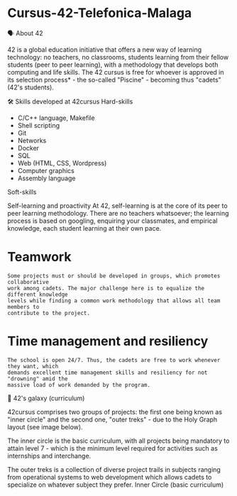 # Cursus-42-Telefonica-Malaga


🗣️ About 42

42 is a global education initiative that offers a new way of learning technology:
no teachers, no classrooms, students learning from their fellow students (peer to peer
learning), with a methodology that develops both computing and life skills. The 42 cursus is
free for whoever is approved in its selection process* - the so-called "Piscine" - becoming
thus "cadets" (42's students).

🛠️ Skills developed at 42cursus
Hard-skills

* C/C++ language, Makefile
* Shell scripting
* Git
* Networks
* Docker
* SQL
* Web (HTML, CSS, Wordpress)
* Computer graphics
* Assembly language

Soft-skills

 Self-learning and proactivity
	At 42, self-learning is at the core of its peer to peer learning methodology. There
	are no teachers whatsoever; the learning process is based on googling, enquiring
	your classmates, and empirical knowledge, each student learning at their own pace.

# Teamwork
	Some projects must or should be developed in groups, which promotes collaborative
	work among cadets. The major challenge here is to equalize the different knowledge
	levels while finding a common work methodology that allows all team members to
	contribute to the project.

# Time management and resiliency
	The school is open 24/7. Thus, the cadets are free to work whenever they want, which
	demands excellent time management skills and resiliency for not "drowning" amid the
	massive load of work demanded by the program.

🌌 42's galaxy (curriculum)

42cursus comprises two groups of projects: the first one being known as "inner circle" and the second one, "outer treks" - due to the Holy Graph layout (see image below).

The inner circle is the basic curriculum, with all projects being mandatory to attain level 7 - which is the minimum level required for activities such as internships and interchange.

The outer treks is a collection of diverse project trails in subjects ranging from operational systems to web development which allows cadets to specialize on whatever subject they prefer.
Inner Circle (basic curriculum)
